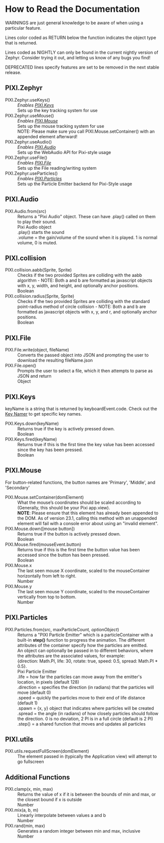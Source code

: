  <h1>How to Read the Documentation</h1>
 <p><span class="warning">WARNINGS</span> are just general knowledge to be aware of when using a particular feature.</p>
 <p>Lines color coded as <span class="return">RETURN</span> below the function indicates the object type that is returned.
 </p>
 <p>Lines coded as <span class="nightly">NIGHTLY</span> can only be found in the current nightly version of Zephyr.
 Consider trying it out, and letting us know of any bugs you find!</p>
 <p><span class="deprecated">DEPRECATED</span> lines specify features are set to be removed in the next stable release.</p>
 <h2>PIXI.Zephyr</h2>
 <dl>
 <dt>PIXI.Zephyr.useKeys()</dt>
 <dd><em>Enables <a href="#PIXI.Keys">PIXI.Keys</a></em></dd>
 <dd>Sets up the key tracking system for use</dd>
 <dt>PIXI.Zephyr.useMouse()</dt>
 <dd><em>Enables <a href="#PIXI.Mouse">PIXI.Mouse</a></em></dd>
 <dd>Sets up the mouse tracking system for use</dd>
 <dd><span class="warning">NOTE</span>: Please make sure you call PIXI.Mouse.setContainer() with an appended
 element afterward!</dd>
 <dt>PIXI.Zephyr.useAudio()</dt>
 <dd><em>Enables <a href="#PIXI.Audio">PIXI.Audio</a></em></dd>
 <dd>Sets up the WebAudio API for Pixi-style usage</dd>
 <dt>PIXI.Zephyr.useFile()</dt>
 <dd><em>Enables <a href="#PIXI.File">PIXI.File</a></em></dd>
 <dd>Sets up the File reading/writing system</dd>
 <dt>PIXI.Zephyr.useParticles()</dt>
 <dd><em>Enables <a href="#PIXI.Particles">PIXI.Particles</a></em></dd>
 <dd>Sets up the Particle Emitter backend for Pixi-Style usage</dd>
 </dl>
 <h2 id="PIXI.Audio">PIXI.Audio</h2>
 <dl>
 <dt>PIXI.Audio.from(src)</dt>
 <dd>Returns a "Pixi Audio" object. These can have .play() called on them to play their sound.</dd>
 <dd class="return">Pixi Audio object</dd>
 <dd>.play() starts the sound
 <br><span class="nightly">.volume</span> = the gain/volume of the sound when it is played. 1 is normal volume, 0 is muted.

 </dd>
 </dl>
 <h2 id="PIXI.collision">PIXI.collision</h2>
 <dl>
 <dt>PIXI.collision.aabb(Sprite, Sprite)</dt>
 <dd>Checks if the two provided Sprites are colliding with the aabb algorithm - NOTE: Both a and b are
 formatted
 as javascript objects with x, y, width, and height, and optionally anchor positions.</dd>
 <dd class="return">Boolean</dd>
 <dt>PIXI.collision.radius(Sprite, Sprite)</dt>
 <dd>Checks if the two provided Sprites are colliding with the standard point-radius method of circle
 collision -
 NOTE: Both a and b are formatted as javascript objects with x, y, and r, and optionally anchor
 positions.
 </dd>
 <dd class="return">Boolean</dd>
 </dl>
 <h2 id="PIXI.File">PIXI.File</h2>
 <dl>
 <dt>PIXI.File.write(object, fileName)</dt>
 <dd>Converts the passed object into JSON and prompting the user to download the resulting fileName.json</dd>
 <dt>PIXI.File.open()</dt>
 <dd>Prompts the user to select a file, which it then attempts to parse as JSON and return</dd>
 <dd class="return">Object</dd>
 </dl>
 <h2 id="PIXI.Keys">PIXI.Keys</h2>
 <p>keyName is a string that is returned by keyboardEvent.code. Check out the <a
 href="keyName.html">Key Namer</a> to get specific key names.</p>
 <dl>
 <dt>PIXI.Keys.down(keyName)</dt>
 <dd>Returns true if the key is actively pressed down.</dd>
 <dd class="return">Boolean</dd>
 <dt>PIXI.Keys.fired(keyName)</dt>
 <dd>Returns true if this is the first time the key value has been accessed since the key has been pressed.
 </dd>
 <dd class="return">Boolean</dd>
 </dl>
 <h2 id="PIXI.Mouse">PIXI.Mouse</h2>
 <p>For button-related functions, the button names are 'Primary', 'Middle', and 'Secondary'</p>
 <dl>
 <dt>PIXI.Mouse.setContainer(domElement)</dt>
 <dd>What the mouse’s coordinates should be scaled according to (Generally, this should be your Pixi
 app.view).
 </dd>
 <dd class="warning"><strong>NOTE</strong>: Please ensure that this element has already been appended to the
 DOM.
 As of version 23.1, calling this method with an unappended element will fail with a console error about
 using an "invalid element".</dd>
 <dt>PIXI.Mouse.down([mouse button])</dt>
 <dd>Returns true if the button is actively pressed down.</dd>
 <dd class="return">Boolean</dd>
 <dt>PIXI.Mouse.fired(mouseEvent.button)</dt>
 <dd>Returns true if this is the first time the button value has been accessed since the button has been
 pressed.
 </dd>
 <dd class="return">Boolean</dd>
 <dt>PIXI.Mouse.x</dt>
 <dd>The last seen mouse X coordinate, scaled to the mouseContainer horizontally from left to right.</dd>
 <dd class="return">Number</dd>
 <dt>PIXI.Mouse.y</dt>
 <dd>The last seen mouse Y coordinate, scaled to the mouseContainer vertically from top to bottom.</dd>
 <dd class="return">Number</dd>
 </dl>
 <h2 id="PIXI.Particles">PIXI.Particles</h2>
 <dl>
 <dt>PIXI.Particles.from(src, maxParticleCount<em>, optionObject</em>)</dt>
 <dd>Returns a "PIXI Particle Emitter" which is a particleContainer with a built-in <strong>step()</strong>
 function to progress the animation. The different attributes of the container specify how the particles
 are emitted.</dd>
 <dd>An object can optionally be passed in to different behaviors, where the attributes are the associated values, for example:
 <br>{direction: Math.PI, life: 30, <span class="nightly">rotate: true,</span> speed: 0.5, spread: Math.PI * 0.5}.</dd>
 <dd class="return">Pixi Particle Emitter</dd>
 <dd>.life = how far the particles can move away from the emitter's location, in pixels (default 128)
 <br>.direction = specifies the direction (in radians) that the particles will move (default 0)
 <br>.speed = quickly the particles move to their end of life distance (default 1)
 <br>.spawn = {x, y} object that indicates where particles will be created
 <br>.spread = the angle (in radians) of how closely particles should follow the direction. 0 is no
 deviation, 2 PI is in a full circle (default is 2 PI)
 <br>.step() = a shared function that moves and updates all particles
 </dd>
 </dl>
 <h2 id="PIXI.utils">PIXI.utils</h2>
 <dl>
 <dt>PIXI.utils.requestFullScreen(domElement)</dt>
 <dd>The element passed in (typically the Application view) will attempt to go fullscreen</dd>
 </dl>
 <h2>Additional Functions</h2>
 <dl>
 <dt>PIXI.clamp(x, min, max)</dt>
 <dd>Returns the value of x if it is between the bounds of min and max, or the closest bound if x is outside
 </dd>
 <dd class="return">Number</dd>
 <dt>PIXI.mix(a, b, m)</dt>
 <dd>Linearly interpolate between values a and b</dd>
 <dd class="return">Number</dd>
 <dt>PIXI.rand(min, max)</dt>
 <dd>Generates a random integer between min and max, inclusive</dd>
 <dd class="return">Number</dd>
 </dl>